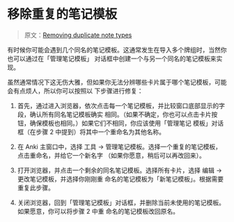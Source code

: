 # 移除重复的笔记模板

> 原文：[Removing duplicate note types](https://faqs.ankiweb.net/removing-duplicate-note-types.html)

有时候你可能会遇到几个同名的笔记模板。这通常发生在导入多个牌组时，当然你也可以通过在「管理笔记模板」
对话框中创建一个与另一个同名的笔记模板来实现。

虽然通常情况下这无伤大雅，但如果你无法分辨哪些卡片属于哪个笔记模板，可能会有点烦人，所以你可以按照以
下步骤进行修复：

1. 首先，通过进入浏览器，依次点击每一个笔记模板，并比较窗口底部显示的字段，确认所有同名笔记模板确实
   相同。（如果不确定，你也可以点击卡片按钮，确保模板也相同。）如果它们不相同，你应该使用「管理笔记
   模板」对话框（在步骤 2 中提到）将其中一个重命名为其他名称。

2. 在 Anki 主窗口中，选择 工具 → 管理笔记模板。选择一个重复的笔记模板，点击重命名，并给它一个新名字
   （如果你愿意，稍后可以再改回来）。

3. 打开浏览器，并点击一个剩余的同名笔记模板。选择所有卡片，选择 编辑 → 更改笔记模板，并选择你刚刚重
   命名的笔记模板为「新笔记模板」。根据需要重复此步骤。

4. 关闭浏览器，回到「管理笔记模板」对话框，并删除当前未使用的笔记模板。如果愿意，你可以将步骤 2 中重
   命名的笔记模板改回原名。
